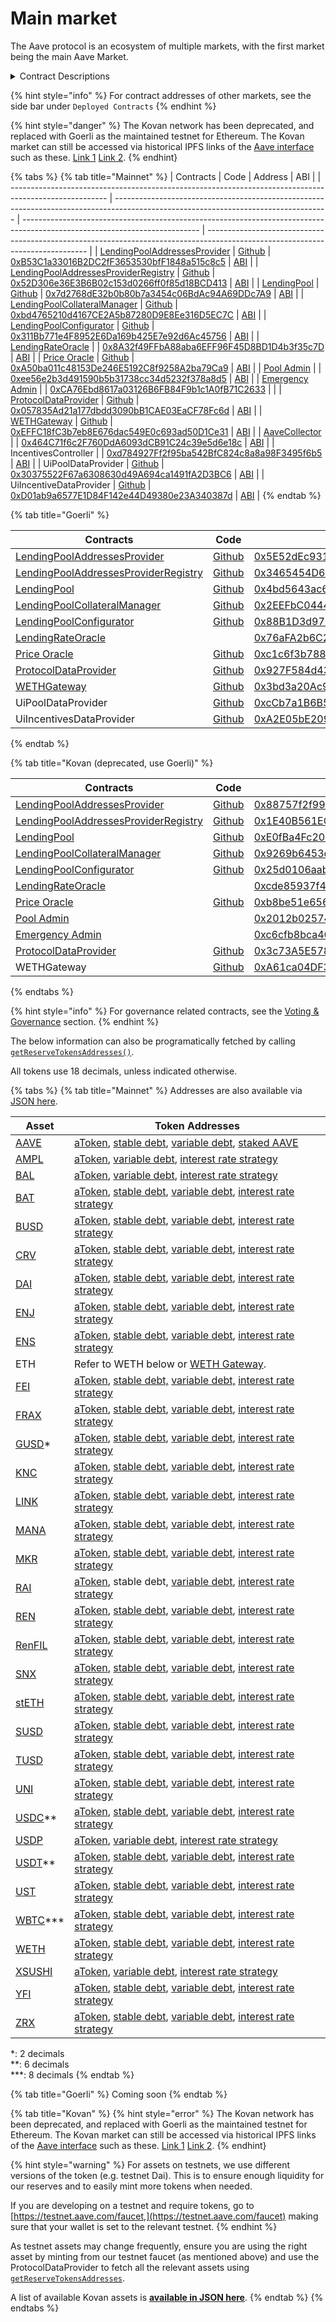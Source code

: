 # Main market

The Aave protocol is an ecosystem of multiple markets, with the first market being the main Aave Market.

<details>

<summary>Contract Descriptions</summary>

* LendingPool: Handles core protocol functionality (supply, borrow, withdraw, repay, flashloan, liquidationCall)

<!---->

* LendingPoolAddressesProvider : Registry of addresses which comprise the pool logic

<!---->

* AaveOracle: Registry of price feeds for each Aave reserve asset (Chainlink oracles in production)

<!---->

* WETHGateway: Intermediary contract for wrapping/unwrapping network base assets (ETH, MATIC, AVAX, etc.) and performing pool actions (deposit, borrow, repay, withdraw)

<!---->

* ProtocolDataProvider: View contract to fetch data on specific Aave reserve or user account&#x20;

<!---->

* UiPoolDataProvider: View contract to fetch arrays of all Aave reserves and all positions for a specified user

<!---->

* UiIncentiveDataProvider: View contract to fetch arrays of all incentive emissions on Aave reserves and claimable incentives for specific user

</details>

{% hint style="info" %}
For contract addresses of other markets, see the side bar under `Deployed Contracts`
{% endhint %}

{% hint style="danger" %}
The Kovan network has been deprecated, and replaced with Goerli as the maintained testnet for Ethereum. The Kovan market can still be accessed via historical IPFS links of the <a href="https://github.com/aave/interface/releases/" target="_blank">Aave interface</a> such as these. <a href="https://bafybeibtdtncksffohn4kms7uwbdiolwmhy74fy2gj4vz3tfvb66sqn3jy.ipfs.dweb.link" target="_blank">Link 1</a> <a href="https://bafybeig6eh3afu4wc2ks4aw63u3vio6ncfoe2ic4wkpqq6xjla2pxo6axi.ipfs.dweb.link" target="_blank">Link 2</a>.
{% endhint}

{% tabs %}
{% tab title="Mainnet" %}
| Contracts                                                                                              | Code                                                                                                                                | Address                                                                                                                    | ABI                                                                                                                            |
| ------------------------------------------------------------------------------------------------------ | ----------------------------------------------------------------------------------------------------------------------------------- | -------------------------------------------------------------------------------------------------------------------------- | ------------------------------------------------------------------------------------------------------------------------------ |
| [LendingPoolAddressesProvider](../the-core-protocol/addresses-provider/)                               | [Github](https://github.com/aave/protocol-v2/blob/1.0/contracts/protocol/configuration/LendingPoolAddressesProvider.sol)            | [0xB53C1a33016B2DC2fF3653530bfF1848a515c8c5](https://etherscan.io/address/0xb53c1a33016b2dc2ff3653530bff1848a515c8c5#code) | [ABI](http://api.etherscan.io/api?module=contract&action=getabi&address=0xb53c1a33016b2dc2ff3653530bff1848a515c8c5&format=raw) |
| [LendingPoolAddressesProviderRegistry](../the-core-protocol/addresses-provider-registry/)              | [Github](https://github.com/aave/protocol-v2/blob/1.0/contracts/protocol/configuration/LendingPoolAddressesProviderRegistry.sol)    | [0x52D306e36E3B6B02c153d0266ff0f85d18BCD413](https://etherscan.io/address/0x52D306e36E3B6B02c153d0266ff0f85d18BCD413#code) | [ABI](http://api.etherscan.io/api?module=contract&action=getabi&address=0x52D306e36E3B6B02c153d0266ff0f85d18BCD413&format=raw) |
| [LendingPool](../the-core-protocol/lendingpool/)                                                       | [Github](https://github.com/aave/protocol-v2/blob/1.0/contracts/protocol/lendingpool/LendingPool.sol)                               | [0x7d2768dE32b0b80b7a3454c06BdAc94A69DDc7A9](https://etherscan.io/address/0x7d2768de32b0b80b7a3454c06bdac94a69ddc7a9#code) | [ABI](http://api.etherscan.io/api?module=contract&action=getabi&address=0xc6845a5c768bf8d7681249f8927877efda425baf&format=raw) |
| [LendingPoolCollateralManager](../the-core-protocol/protocol-overview.md#lendingpoolcollateralmanager) | [Github](https://github.com/aave/protocol-v2/blob/1.0/contracts/protocol/lendingpool/LendingPoolCollateralManager.sol)              | [0xbd4765210d4167CE2A5b87280D9E8Ee316D5EC7C](https://etherscan.io/address/0xbd4765210d4167ce2a5b87280d9e8ee316d5ec7c#code) | [ABI](http://api.etherscan.io/api?module=contract&action=getabi&address=0xbd4765210d4167ce2a5b87280d9e8ee316d5ec7c&format=raw) |
| [LendingPoolConfigurator](../the-core-protocol/protocol-overview.md#lending-pool-configurator)         | [Github](https://github.com/aave/protocol-v2/blob/1.0/contracts/protocol/lendingpool/LendingPoolConfigurator.sol)                   | [0x311Bb771e4F8952E6Da169b425E7e92d6Ac45756](https://etherscan.io/address/0x311bb771e4f8952e6da169b425e7e92d6ac45756#code) | [ABI](http://api.etherscan.io/api?module=contract&action=getabi&address=0x3a95ee42f080ff7289c8b4a14eb483a8644d7521&format=raw) |
| [LendingRateOracle](../the-core-protocol/protocol-overview.md#interest-rate-strategy)                  |                                                                                                                                     | [0x8A32f49FFbA88aba6EFF96F45D8BD1D4b3f35c7D](https://etherscan.io/address/0x8a32f49ffba88aba6eff96f45d8bd1d4b3f35c7d#code) | [ABI](http://api.etherscan.io/api?module=contract&action=getabi&address=0x8a32f49ffba88aba6eff96f45d8bd1d4b3f35c7d&format=raw) |
| [Price Oracle](../the-core-protocol/price-oracle/)                                                     | [Github](https://github.com/aave/protocol-v2/blob/1.0/contracts/misc/AaveOracle.sol)                                                | [0xA50ba011c48153De246E5192C8f9258A2ba79Ca9](https://etherscan.io/address/0xa50ba011c48153de246e5192c8f9258a2ba79ca9#code) | [ABI](http://api.etherscan.io/api?module=contract&action=getabi&address=0xa50ba011c48153de246e5192c8f9258a2ba79ca9&format=raw) |
| [Pool Admin](../the-core-protocol/addresses-provider/#getpooladmin)                                    |                                                                                                                                     | [0xee56e2b3d491590b5b31738cc34d5232f378a8d5](https://etherscan.io/address/0xee56e2b3d491590b5b31738cc34d5232f378a8d5#code) | [ABI](http://api.etherscan.io/api?module=contract&action=getabi&address=0xee56e2b3d491590b5b31738cc34d5232f378a8d5&format=raw) |
| [Emergency Admin](../the-core-protocol/addresses-provider/#getpoolemergencyadmin)                      |                                                                                                                                     | [0xCA76Ebd8617a03126B6FB84F9b1c1A0fB71C2633](https://etherscan.io/address/0xca76ebd8617a03126b6fb84f9b1c1a0fb71c2633#code) |                                                                                                                                |
| [ProtocolDataProvider](../the-core-protocol/protocol-data-provider/)                                   | [Github](https://github.com/aave/protocol-v2/blob/1.0/contracts/misc/AaveProtocolDataProvider.sol)                                  | [0x057835Ad21a177dbdd3090bB1CAE03EaCF78Fc6d](https://etherscan.io/address/0x057835Ad21a177dbdd3090bB1CAE03EaCF78Fc6d#code) | [ABI](http://api.etherscan.io/api?module=contract&action=getabi&address=0x057835Ad21a177dbdd3090bB1CAE03EaCF78Fc6d&format=raw) |
| [WETHGateway](../the-core-protocol/weth-gateway.md)                                                    | [Github](https://github.com/aave/protocol-v2/blob/1.0/contracts/misc/WETHGateway.sol)                                               | [0xEFFC18fC3b7eb8E676dac549E0c693ad50D1Ce31](https://etherscan.io/address/0xEFFC18fC3b7eb8E676dac549E0c693ad50D1Ce31#code) | [ABI](http://api.etherscan.io/api?module=contract&action=getabi&address=0xEFFC18fC3b7eb8E676dac549E0c693ad50D1Ce31&format=raw) |
| [AaveCollector](https://docs.aave.com/risk/asset-risk/risk-parameters#reserve-factor)                  |                                                                                                                                     | [0x464C71f6c2F760DdA6093dCB91C24c39e5d6e18c](https://etherscan.io/address/0x464c71f6c2f760dda6093dcb91c24c39e5d6e18c#code) | [ABI](http://api.etherscan.io/api?module=contract&action=getabi&address=0x1aa435ed226014407fa6b889e9d06c02b1a12af3&format=raw) |
| IncentivesController                                                                                   |                                                                                                                                     | [0xd784927Ff2f95ba542BfC824c8a8a98F3495f6b5](https://etherscan.io/address/0xd784927Ff2f95ba542BfC824c8a8a98F3495f6b5#code) | [ABI](http://api.etherscan.io/api?module=contract&action=getabi&address=0xd9ed413bcf58c266f95fe6ba63b13cf79299ce31&format=raw) |
| UiPoolDataProvider                                                                                     | [Github](https://github.com/aave/protocol-v2/blob/master/contracts/misc/UiPoolDataProviderV2V3.sol)                                        | [0x30375522F67a6308630d49A694ca1491fA2D3BC6](https://etherscan.io/address/0x30375522F67a6308630d49A694ca1491fA2D3BC6#code) | [ABI](http://api.etherscan.io/api?module=contract&action=getabi&address=0x30375522F67a6308630d49A694ca1491fA2D3BC6&format=raw) |
| UiIncentiveDataProvider                                                                                | [Github](https://github.com/aave/protocol-v2/blob/master/contracts/misc/UiIncentiveDataProviderV2V3.sol)                                        | [0xD01ab9a6577E1D84F142e44D49380e23A340387d](https://etherscan.io/address/0xD01ab9a6577E1D84F142e44D49380e23A340387d#code) | [ABI](https://goerli.etherscan.io/address/0xA2E05bE2090b3658A264bdf1C39387f5Dba367Ec#code) |
{% endtab %}

{% tab title="Goerli" %}

| Contracts                                                                                              | Code                                                                                                                             | Address                                                                                                                           |
| ------------------------------------------------------------------------------------------------------ | -------------------------------------------------------------------------------------------------------------------------------- | --------------------------------------------------------------------------------------------------------------------------------- |
| [LendingPoolAddressesProvider](../the-core-protocol/addresses-provider/)                               | [Github](https://github.com/aave/protocol-v2/tree/main/contracts/protocol/configuration/LendingPoolAddressesProvider.sol)         | [0x5E52dEc931FFb32f609681B8438A51c675cc232d](https://goerli.etherscan.io/address/0x5E52dEc931FFb32f609681B8438A51c675cc232d#code) |
| [LendingPoolAddressesProviderRegistry](../the-core-protocol/addresses-provider-registry/)              | [Github](https://github.com/aave/protocol-v2/tree/main/contracts/protocol/configuration/LendingPoolAddressesProviderRegistry.sol) | [0x3465454D658019f8A0eABD3bC61d2d1Dd3a0735F](https://goerli.etherscan.io/address/0x3465454D658019f8A0eABD3bC61d2d1Dd3a0735F#code) |
| [LendingPool](../the-core-protocol/lendingpool/)                                                       | [Github](https://github.com/aave/protocol-v2/tree/main/contracts/protocol/lendingpool/LendingPool.sol)                            | [0x4bd5643ac6f66a5237E18bfA7d47cF22f1c9F210](https://goerli.etherscan.io/address/0x4bd5643ac6f66a5237E18bfA7d47cF22f1c9F210#code) |
| [LendingPoolCollateralManager](../the-core-protocol/protocol-overview.md#lendingpoolcollateralmanager) | [Github](https://github.com/aave/protocol-v2/tree/main/contracts/protocol/lendingpool/LendingPoolCollateralManager.sol)           | [0x2EEFbC0444D9529571c1803fa32D105BC7F4371b](https://goerli.etherscan.io/address/0x2EEFbC0444D9529571c1803fa32D105BC7F4371b#code) | 
| [LendingPoolConfigurator](../the-core-protocol/protocol-overview.md#lending-pool-configurator)         | [Github](https://github.com/aave/protocol-v2/tree/main/contracts/protocol/lendingpool/LendingPoolConfigurator.sol)                | [0x88B1D3d97656De3Ec44FEDDfa109AF7fb8C2837D](https://goerli.etherscan.io/address/0x88B1D3d97656De3Ec44FEDDfa109AF7fb8C2837D#code) | 
| [LendingRateOracle](../the-core-protocol/protocol-overview.md#interest-rate-strategy)                  |                                                                                                                                  | [0x76aFA2b6C29E1B277A3BB1CD320b2756c1674c91](https://goerli.etherscan.io/address/0x76aFA2b6C29E1B277A3BB1CD320b2756c1674c91#code) | 
| [Price Oracle](../the-core-protocol/price-oracle/)                                                     | [Github](https://github.com/aave/protocol-v2/tree/main/contracts/misc/AaveOracle.sol)                                             | [0xc1c6f3b788FE7F4bB896a2Fad65F5a8c0Ad509C9](https://goerli.etherscan.io/address/0xc1c6f3b788FE7F4bB896a2Fad65F5a8c0Ad509C9#code) | 
| [ProtocolDataProvider](../the-core-protocol/protocol-data-provider/)                                   | [Github](https://github.com/aave/protocol-v2/tree/main/contracts/misc/AaveProtocolDataProvider.sol)                               | [0x927F584d4321C1dCcBf5e2902368124b02419a1E](https://goerli.etherscan.io/address/0x927F584d4321C1dCcBf5e2902368124b02419a1E#code) | 
| [WETHGateway](../the-core-protocol/weth-gateway.md)                                                    | [Github](https://github.com/aave/protocol-v2/tree/main/contracts/misc/WETHGateway.sol)                                            | [0x3bd3a20Ac9Ff1dda1D99C0dFCE6D65C4960B3627](https://goerli.etherscan.io/address/0x3bd3a20Ac9Ff1dda1D99C0dFCE6D65C4960B3627#code) |
| UiPoolDataProvider                                                                                     | [Github](https://github.com/aave/protocol-v2/blob/master/contracts/misc/UiPoolDataProviderV2V3.sol)                                     | [0xcCb7a1B6B5D72c4AA633B114537cD20612fDccbB](https://goerli.etherscan.io/address/0xcCb7a1B6B5D72c4AA633B114537cD20612fDccbB#code) |
| UiIncentivesDataProvider                                                                               | [Github](https://github.com/aave/protocol-v2/blob/master/contracts/misc/UiIncentiveDataProviderV2V3.sol)                                 | [0xA2E05bE2090b3658A264bdf1C39387f5Dba367Ec](https://goerli.etherscan.io/address/0xA2E05bE2090b3658A264bdf1C39387f5Dba367Ec#code) |
{% endtab %}

{% tab title="Kovan (deprecated, use Goerli)" %}


| Contracts                                                                                              | Code                                                                                                                             | Address                                                                                                                                  |
| ------------------------------------------------------------------------------------------------------ | -------------------------------------------------------------------------------------------------------------------------------- | ---------------------------------------------------------------------------------------------------------------------------------------- |
| [LendingPoolAddressesProvider](../the-core-protocol/addresses-provider/)                               | [Github](https://github.com/aave/protocol-v2/blob/1.0/contracts/protocol/configuration/LendingPoolAddressesProvider.sol)         | [0x88757f2f99175387ab4c6a4b3067c77a695b0349](https://kovan.etherscan.io/address/0x88757f2f99175387ab4c6a4b3067c77a695b0349#readContract) |
| [LendingPoolAddressesProviderRegistry](../the-core-protocol/addresses-provider-registry/)              | [Github](https://github.com/aave/protocol-v2/blob/1.0/contracts/protocol/configuration/LendingPoolAddressesProviderRegistry.sol) | [0x1E40B561EC587036f9789aF83236f057D1ed2A90](https://kovan.etherscan.io/address/0x1E40B561EC587036f9789aF83236f057D1ed2A90#readContract) |
| [LendingPool](../the-core-protocol/lendingpool/)                                                       | [Github](https://github.com/aave/protocol-v2/blob/1.0/contracts/protocol/lendingpool/LendingPool.sol)                            | [0xE0fBa4Fc209b4948668006B2bE61711b7f465bAe](https://kovan.etherscan.io/address/0xe0fba4fc209b4948668006b2be61711b7f465bae)              |
| [LendingPoolCollateralManager](../the-core-protocol/protocol-overview.md#lendingpoolcollateralmanager) | [Github](https://github.com/aave/protocol-v2/blob/1.0/contracts/protocol/lendingpool/LendingPoolCollateralManager.sol)           | [0x9269b6453d0d75370c4c85e5a42977a53efdb72a](https://kovan.etherscan.io/address/0x9269b6453d0d75370c4c85e5a42977a53efdb72a)              |
| [LendingPoolConfigurator](../the-core-protocol/protocol-overview.md#lending-pool-configurator)         | [Github](https://github.com/aave/protocol-v2/blob/1.0/contracts/protocol/lendingpool/LendingPoolConfigurator.sol)                | [0x25d0106aab3f906f00c1e59716bb5f749db12cce](https://kovan.etherscan.io/address/0x25d0106aab3f906f00c1e59716bb5f749db12cce)              |
| [LendingRateOracle](../the-core-protocol/protocol-overview.md#interest-rate-strategy)                  |                                                                                                                                  | [0xcde85937f4d447b1508943d6423f1011407f798b](https://kovan.etherscan.io/address/0xcde85937f4d447b1508943d6423f1011407f798b)              |
| [Price Oracle](../the-core-protocol/price-oracle/)                                                     | [Github](https://github.com/aave/protocol-v2/blob/1.0/contracts/misc/AaveOracle.sol)                                             | [0xb8be51e6563bb312cbb2aa26e352516c25c26ac1](https://kovan.etherscan.io/address/0xb8be51e6563bb312cbb2aa26e352516c25c26ac1)              |
| [Pool Admin](../the-core-protocol/addresses-provider/#getpooladmin)                                    |                                                                                                                                  | [0x2012b02574f32a96b9cfb8ba7fdfd589d5c70f50](https://kovan.etherscan.io/address/0x2012b02574f32a96b9cfb8ba7fdfd589d5c70f50)              |
| [Emergency Admin](../the-core-protocol/addresses-provider/#getpoolemergencyadmin)                      |                                                                                                                                  | [0xc6cfb8bca4691f661773facc64e47a4ebaed712f](https://kovan.etherscan.io/address/0xc6cfb8bca4691f661773facc64e47a4ebaed712f)              |
| [ProtocolDataProvider](../the-core-protocol/protocol-data-provider/)                                   | [Github](https://github.com/aave/protocol-v2/blob/1.0/contracts/misc/AaveProtocolDataProvider.sol)                               | [0x3c73A5E5785cAC854D468F727c606C07488a29D6](https://kovan.etherscan.io/address/0x3c73a5e5785cac854d468f727c606c07488a29d6#readContract) |
| WETHGateway                                                                                            | [Github](https://github.com/aave/protocol-v2/blob/1.0/contracts/misc/WETHGateway.sol)                                            | [0xA61ca04DF33B72b235a8A28CfB535bb7A5271B70](https://kovan.etherscan.io/address/0xA61ca04DF33B72b235a8A28CfB535bb7A5271B70#code)         |
{% endtabs %}

{% hint style="info" %}
For governance related contracts, see the [Voting & Governance](../protocol-governance/governance/#deployed-contracts) section.
{% endhint %}

The below information can also be programatically fetched by calling [`getReserveTokensAddresses()`](../the-core-protocol/protocol-data-provider/#getreservetokensaddresses).

All tokens use 18 decimals, unless indicated otherwise.

{% tabs %}
{% tab title="Mainnet" %}
Addresses are also available via [JSON here](https://aave.github.io/aave-addresses/mainnet.json).

| Asset                                                                                              | Token Addresses                                                                                                                                                                                                                                                                                                                                                                            |
| -------------------------------------------------------------------------------------------------- | ------------------------------------------------------------------------------------------------------------------------------------------------------------------------------------------------------------------------------------------------------------------------------------------------------------------------------------------------------------------------------------------ |
| [AAVE](https://etherscan.io/address/0x7Fc66500c84A76Ad7e9c93437bFc5Ac33E2DDaE9#readProxyContract)  | [aToken](https://etherscan.io/address/0xFFC97d72E13E01096502Cb8Eb52dEe56f74DAD7B), [stable debt](https://etherscan.io/address/0x079D6a3E844BcECf5720478A718Edb6575362C5f), [variable debt](https://etherscan.io/address/0xF7DBA49d571745D9d7fcb56225B05BEA803EBf3C), [staked AAVE](https://etherscan.io/address/0x4da27a545c0c5b758a6ba100e3a049001de870f5)                                |
| [AMPL](https://etherscan.io/token/0xd46ba6d942050d489dbd938a2c909a5d5039a161)                      | [aToken](https://etherscan.io/token/0x1e6bb68acec8fefbd87d192be09bb274170a0548), [variable debt](https://etherscan.io/token/0xf013d90e4e4e3baf420dfea60735e75dbd42f1e1), [interest rate strategy](https://etherscan.io/address/0x9a8ca7e1d64afff2664443b3803f280345f5336b#readContract)                                                                                                    |
| [BAL](https://etherscan.io/token/0xba100000625a3754423978a60c9317c58a424e3d)                       | [aToken](https://etherscan.io/token/0x272F97b7a56a387aE942350bBC7Df5700f8a4576), [variable debt](https://etherscan.io/token/0x13210D4Fe0d5402bd7Ecbc4B5bC5cFcA3b71adB0), [interest rate strategy](https://etherscan.io/address/0xfc0eace19aa7498e0f36ef1607d282a8d6debbdd#readContract)                                                                                                    |
| [BAT](https://etherscan.io/address/0x0d8775f648430679a709e98d2b0cb6250d2887ef)                     | [aToken](https://etherscan.io/address/0x05Ec93c0365baAeAbF7AefFb0972ea7ECdD39CF1), [stable debt](https://etherscan.io/address/0x277f8676FAcf4dAA5a6EA38ba511B7F65AA02f9F), [variable debt](https://etherscan.io/address/0xfc218A6Dfe6901CB34B1a5281FC6f1b8e7E56877), [interest rate strategy](https://etherscan.io/address/0xbdfc85b140edf1feafd6ed664027aa4c23b4a29f#readContract)        |
| [BUSD](https://etherscan.io/address/0x4Fabb145d64652a948d72533023f6E7A623C7C53)                    | [aToken](https://etherscan.io/address/0xA361718326c15715591c299427c62086F69923D9), [stable debt](https://etherscan.io/address/0x4A7A63909A72D268b1D8a93a9395d098688e0e5C), [variable debt](https://etherscan.io/address/0xbA429f7011c9fa04cDd46a2Da24dc0FF0aC6099c), [interest rate strategy](https://etherscan.io/address/0x26d40544447f68a3de69005822195549934624b9)                     |
| [CRV](https://etherscan.io/token/0xD533a949740bb3306d119CC777fa900bA034cd52)                       | [aToken](https://etherscan.io/address/0x8dAE6Cb04688C62d939ed9B68d32Bc62e49970b1), [stable debt](https://etherscan.io/address/0x9288059a74f589C919c7Cf1Db433251CdFEB874B), [variable debt](https://etherscan.io/address/0x00ad8eBF64F141f1C81e9f8f792d3d1631c6c684), [interest rate strategy](https://etherscan.io/address/0xe3a3de71b827cb73663a24cdb6243ba7f986cc3b#readContract)        |
| [DAI](https://etherscan.io/address/0x6B175474E89094C44Da98b954EedeAC495271d0F)                     | [aToken](https://etherscan.io/address/0x028171bCA77440897B824Ca71D1c56caC55b68A3), [stable debt](https://etherscan.io/address/0x778A13D3eeb110A4f7bb6529F99c000119a08E92), [variable debt](https://etherscan.io/address/0x6C3c78838c761c6Ac7bE9F59fe808ea2A6E4379d), [interest rate strategy](https://etherscan.io/address/0xfffe32106a68aa3ed39ccce673b646423eeab62a)                     |
| [ENJ](https://etherscan.io/address/0xF629cBd94d3791C9250152BD8dfBDF380E2a3B9c)                     | [aToken](https://etherscan.io/address/0xaC6Df26a590F08dcC95D5a4705ae8abbc88509Ef), [stable debt](https://etherscan.io/address/0x943DcCA156b5312Aa24c1a08769D67FEce4ac14C), [variable debt](https://etherscan.io/address/0x38995F292a6E31b78203254fE1cdd5Ca1010A446), [interest rate strategy](https://etherscan.io/address/0x4a4fb6b26e7f516594b7242240039ea8faac897a#readContract)        |
| [ENS](https://etherscan.io/address/0xc18360217d8f7ab5e7c516566761ea12ce7f9d72)                     | [aToken](https://etherscan.io/address/0x9a14e23A58edf4EFDcB360f68cd1b95ce2081a2F), [stable debt](https://etherscan.io/address/0x34441FFD1948E49dC7a607882D0c38Efd0083815), [variable debt](https://etherscan.io/address/0x176808047cc9b7A2C9AE202c593ED42dDD7C0D13), [interest rate strategy](https://etherscan.io/address/0xb2eD1eCE1c13455Ce9299d35D3B00358529f3Dc8#code)                |
| ETH                                                                                                | Refer to WETH below or [WETH Gateway](../the-core-protocol/weth-gateway.md).                                                                                                                                                                                                                                                                                                               |
| [FEI](https://etherscan.io/address/0x956f47f50a910163d8bf957cf5846d573e7f87ca)                     | [aToken](https://etherscan.io/address/0x683923dB55Fead99A79Fa01A27EeC3cB19679cC3), [stable debt,](https://etherscan.io/address/0xd89cF9E8A858F8B4b31Faf793505e112d6c17449) [variable debt,](https://etherscan.io/address/0xC2e10006AccAb7B45D9184FcF5b7EC7763f5BaAe) [interest rate strategy](https://etherscan.io/address/0xF0bA2a8c12A2354c075b363765EAe825619bd490)                     |
| [FRAX](https://etherscan.io/address/0x853d955acef822db058eb8505911ed77f175b99e)                    | [aToken](https://etherscan.io/address/0xd4937682df3C8aEF4FE912A96A74121C0829E664), [stable debt](https://etherscan.io/address/0x3916e3B6c84b161df1b2733dFfc9569a1dA710c2#code), [variable debt](https://etherscan.io/address/0xfE8F19B17fFeF0fDbfe2671F248903055AFAA8Ca), [interest rate strategy](https://etherscan.io/address/0xb0a73aC3B10980A598685d4631c83f5348F5D32c)                |
| [GUSD](https://etherscan.io/address/0x056fd409e1d7a124bd7017459dfea2f387b6d5cd)\*                  | [aToken](https://etherscan.io/address/0xD37EE7e4f452C6638c96536e68090De8cBcdb583), [stable debt](https://etherscan.io/address/0xf8aC64ec6Ff8E0028b37EB89772d21865321bCe0), [variable debt](https://etherscan.io/address/0x279AF5b99540c1A3A7E3CDd326e19659401eF99e), [interest rate strategy](https://etherscan.io/address/0x2893405d64a7bc8db02fa617351a5399d59ecf8d)                     |
| [KNC](https://etherscan.io/address/0xdd974D5C2e2928deA5F71b9825b8b646686BD200)                     | [aToken](https://etherscan.io/address/0x39C6b3e42d6A679d7D776778Fe880BC9487C2EDA), [stable debt](https://etherscan.io/address/0x9915dfb872778B2890a117DA1F35F335eb06B54f), [variable debt](https://etherscan.io/address/0x6B05D1c608015Ccb8e205A690cB86773A96F39f1), [interest rate strategy](https://etherscan.io/address/0xfdbda42d2ac1bfbbc10555eb255de8387b8977c4#readContract)        |
| [LINK](https://etherscan.io/address/0x514910771AF9Ca656af840dff83E8264EcF986CA)                    | [aToken](https://etherscan.io/address/0xa06bC25B5805d5F8d82847D191Cb4Af5A3e873E0), [stable debt](https://etherscan.io/address/0xFB4AEc4Cc858F2539EBd3D37f2a43eAe5b15b98a), [variable debt](https://etherscan.io/address/0x0b8f12b1788BFdE65Aa1ca52E3e9F3Ba401be16D), [interest rate strategy](https://etherscan.io/address/0xed6547b83276b076b771b88fccbd68bdedb3927f#readContract)        |
| [MANA](https://etherscan.io/address/0x0F5D2fB29fb7d3CFeE444a200298f468908cC942)                    | [aToken](https://etherscan.io/address/0xa685a61171bb30d4072B338c80Cb7b2c865c873E), [stable debt](https://etherscan.io/address/0xD86C74eA2224f4B8591560652b50035E4e5c0a3b), [variable debt](https://etherscan.io/address/0x0A68976301e46Ca6Ce7410DB28883E309EA0D352), [interest rate strategy](https://etherscan.io/address/0x004fc239848d8a8d3304729b78ba81d73d83c99f#readContract)        |
| [MKR](https://etherscan.io/address/0x9f8F72aA9304c8B593d555F12eF6589cC3A579A2)                     | [aToken](https://etherscan.io/address/0xc713e5E149D5D0715DcD1c156a020976e7E56B88), [stable debt](https://etherscan.io/address/0xC01C8E4b12a89456a9fD4e4e75B72546Bf53f0B5), [variable debt](https://etherscan.io/address/0xba728eAd5e496BE00DCF66F650b6d7758eCB50f8), [interest rate strategy](https://etherscan.io/address/0xe3a3de71b827cb73663a24cdb6243ba7f986cc3b#readContract)        |
| [RAI](https://etherscan.io/address/0x03ab458634910aad20ef5f1c8ee96f1d6ac54919)                     | [aToken](https://etherscan.io/address/0xc9BC48c72154ef3e5425641a3c747242112a46AF), stable debt, [variable debt](https://etherscan.io/address/0xB5385132EE8321977FfF44b60cDE9fE9AB0B4e6b), [interest rate strategy](https://etherscan.io/address/0xa7d4df837926cd55036175afef38395d56a64c22)                                                                                                |
| [REN](https://etherscan.io/address/0x408e41876cCCDC0F92210600ef50372656052a38)                     | [aToken](https://etherscan.io/address/0xCC12AbE4ff81c9378D670De1b57F8e0Dd228D77a), [stable debt](https://etherscan.io/address/0x3356Ec1eFA75d9D150Da1EC7d944D9EDf73703B7), [variable debt](https://etherscan.io/address/0xcd9D82d33bd737De215cDac57FE2F7f04DF77FE0), [interest rate strategy](https://etherscan.io/address/0x9b1e3c7483f0f21abfeae3aebc9b47b5f23f5bb0#readContract)        |
| [RenFIL](https://etherscan.io/token/0xD5147bc8e386d91Cc5DBE72099DAC6C9b99276F5)                    | [aToken](https://etherscan.io/token/0x514cd6756ccbe28772d4cb81bc3156ba9d1744aa), [stable debt](https://etherscan.io/token/0xcaad05c49e14075077915cb5c820eb3245afb950), [variable debt](https://etherscan.io/token/0x348e2ebd5e962854871874e444f4122399c02755), [interest rate strategy](https://etherscan.io/address/0xb140cb1306b396c658a5438602b6857842e1e98a#code)                      |
| [SNX](https://etherscan.io/address/0xC011a73ee8576Fb46F5E1c5751cA3B9Fe0af2a6F)                     | [aToken](https://etherscan.io/address/0x35f6B052C598d933D69A4EEC4D04c73A191fE6c2), [stable debt](https://etherscan.io/address/0x8575c8ae70bDB71606A53AeA1c6789cB0fBF3166), [variable debt](https://etherscan.io/address/0x267EB8Cf715455517F9BD5834AeAE3CeA1EBdbD8), [interest rate strategy](https://etherscan.io/address/0xcc92073dde8ae03baa1812ac5cf22e69b5e76914#readContract)        |
| [stETH](https://etherscan.io/address/0xae7ab96520DE3A18E5e111B5EaAb095312D7fE84)                   | [aToken](https://etherscan.io/address/0x1982b2F5814301d4e9a8b0201555376e62F82428), [stable debt](https://etherscan.io/address/0x66457616Dd8489dF5D0AFD8678F4A260088aAF55), [variable debt](https://etherscan.io/address/0xA9DEAc9f00Dc4310c35603FCD9D34d1A750f81Db), [interest rate strategy](https://etherscan.io/address/0xff04ed5f7a6C3a0F1e5Ea20617F8C6f513D5A77c)                     |
| [SUSD](https://etherscan.io/address/0x57Ab1ec28D129707052df4dF418D58a2D46d5f51)                    | [aToken](https://etherscan.io/address/0x6C5024Cd4F8A59110119C56f8933403A539555EB), [stable debt](https://etherscan.io/address/0x30B0f7324feDF89d8eff397275F8983397eFe4af), [variable debt](https://etherscan.io/address/0xdC6a3Ab17299D9C2A412B0e0a4C1f55446AE0817), [interest rate strategy](https://etherscan.io/address/0x3082d0a473385ed2cbd1f16087ab8b7bf79f0355#readContract)        |
| [TUSD](https://etherscan.io/address/0x0000000000085d4780B73119b644AE5ecd22b376)                    | [aToken](https://etherscan.io/address/0x101cc05f4A51C0319f570d5E146a8C625198e636), [stable debt](https://etherscan.io/address/0x7f38d60D94652072b2C44a18c0e14A481EC3C0dd), [variable debt](https://etherscan.io/address/0x01C0eb1f8c6F1C1bF74ae028697ce7AA2a8b0E92), [interest rate strategy](https://etherscan.io/address/0x0ddec679166c367ae45036c8b2c169c5fb2dcee1)                     |
| [UNI](https://etherscan.io/address/0x1f9840a85d5aF5bf1D1762F925BDADdC4201F984)                     | [aToken](https://etherscan.io/address/0xB9D7CB55f463405CDfBe4E90a6D2Df01C2B92BF1), [stable debt](https://etherscan.io/address/0xD939F7430dC8D5a427f156dE1012A56C18AcB6Aa), [variable debt](https://etherscan.io/address/0x5BdB050A92CADcCfCDcCCBFC17204a1C9cC0Ab73), [interest rate strategy](https://etherscan.io/address/0x24abfac8dd8f270d752837fdfe3b3c735361f4ee#readContract)        |
| [USDC](https://etherscan.io/address/0xA0b86991c6218b36c1d19D4a2e9Eb0cE3606eB48)\*\*                | [aToken](https://etherscan.io/address/0xBcca60bB61934080951369a648Fb03DF4F96263C), [stable debt](https://etherscan.io/address/0xE4922afAB0BbaDd8ab2a88E0C79d884Ad337fcA6), [variable debt](https://etherscan.io/address/0x619beb58998eD2278e08620f97007e1116D5D25b), [interest rate strategy](https://etherscan.io/address/0x8cae0596bc1ed42dc3f04c4506cfe442b3e74e27)                     |
| [USDP](https://etherscan.io/token/0x8e870d67f660d95d5be530380d0ec0bd388289e1)                      | [aToken](https://etherscan.io/token/0x2e8f4bdbe3d47d7d7de490437aea9915d930f1a3), [variable debt](https://etherscan.io/token/0xfdb93b3b10936cf81fa59a02a7523b6e2149b2b7), [interest rate strategy](https://etherscan.io/address/0x404d396fc42e20d14585a1a10cd64bddc6c6574a)                                                                                                                 |
| [USDT](https://etherscan.io/address/0xdAC17F958D2ee523a2206206994597C13D831ec7)\*\*                | [aToken](https://etherscan.io/address/0x3Ed3B47Dd13EC9a98b44e6204A523E766B225811), [stable debt](https://etherscan.io/address/0xe91D55AB2240594855aBd11b3faAE801Fd4c4687), [variable debt](https://etherscan.io/address/0x531842cEbbdD378f8ee36D171d6cC9C4fcf475Ec), [interest rate strategy](https://etherscan.io/address/0x515e87cb3fec986050f202a2bbfa362a2188bc3f)                     |
| [UST](https://etherscan.io/address/0xa693B19d2931d498c5B318dF961919BB4aee87a5#code)                | [aToken](https://etherscan.io/address/0xc2e2152647F4C26028482Efaf64b2Aa28779EFC4#code), [stable debt](https://etherscan.io/address/0x7FDbfB0412700D94403c42cA3CAEeeA183F07B26#code), [variable debt](https://etherscan.io/address/0xaf32001cf2E66C4C3af4205F6EA77112AA4160FE#code), [interest rate strategy](https://etherscan.io/address/0x0dEDCaE8Eb22A2EFB597aBde1834173C47Cff186#code) |
| [WBTC](https://etherscan.io/address/0x2260FAC5E5542a773Aa44fBCfeDf7C193bc2C599)\*\*\*              | [aToken](https://etherscan.io/address/0x9ff58f4fFB29fA2266Ab25e75e2A8b3503311656), [stable debt](https://etherscan.io/address/0x51B039b9AFE64B78758f8Ef091211b5387eA717c), [variable debt](https://etherscan.io/address/0x9c39809Dec7F95F5e0713634a4D0701329B3b4d2), [interest rate strategy](https://etherscan.io/address/0xf41e8f817e6c399d1ade102059c454093b24f35b#readContract)        |
| [WETH](https://etherscan.io/address/0xC02aaA39b223FE8D0A0e5C4F27eAD9083C756Cc2)                    | [aToken](https://etherscan.io/address/0x030bA81f1c18d280636F32af80b9AAd02Cf0854e), [stable debt](https://etherscan.io/address/0x4e977830ba4bd783C0BB7F15d3e243f73FF57121), [variable debt](https://etherscan.io/address/0xF63B34710400CAd3e044cFfDcAb00a0f32E33eCf), [interest rate strategy](https://etherscan.io/address/0x4ce076b9dd956196b814e54e1714338f18fde3f4#readContract)        |
| [XSUSHI](https://etherscan.io/address/0x8798249c2E607446EfB7Ad49eC89dD1865Ff4272)                  | [aToken](https://etherscan.io/address/0xf256cc7847e919fac9b808cc216cac87ccf2f47a), [variable debt](https://etherscan.io/address/0xfAFEDF95E21184E3d880bd56D4806c4b8d31c69A#readProxyContract), [interest rate strategy](https://etherscan.io/address/0xb49034ada4be5c6bb3823a623c6250267110b06b#readContract)                                                                              |
| [YFI](https://etherscan.io/address/0x0bc529c00C6401aEF6D220BE8C6Ea1667F6Ad93e)                     | [aToken](https://etherscan.io/address/0x5165d24277cD063F5ac44Efd447B27025e888f37), [stable debt](https://etherscan.io/address/0xca823F78C2Dd38993284bb42Ba9b14152082F7BD), [variable debt](https://etherscan.io/address/0x7EbD09022Be45AD993BAA1CEc61166Fcc8644d97), [interest rate strategy](https://etherscan.io/address/0xfd71623d7f41360aefe200de4f17e20a29e1d58c#readContract)        |
| [ZRX](https://etherscan.io/address/0xE41d2489571d322189246DaFA5ebDe1F4699F498)                     | [aToken](https://etherscan.io/address/0xDf7FF54aAcAcbFf42dfe29DD6144A69b629f8C9e), [stable debt](https://etherscan.io/address/0x071B4323a24E73A5afeEbe34118Cd21B8FAAF7C3), [variable debt](https://etherscan.io/address/0x85791D117A392097590bDeD3bD5abB8d5A20491A), [interest rate strategy](https://etherscan.io/address/0x1a4babc0e20d892167792ac79618273711afd3e7#readContract)        |

&#x20;\*: 2 decimals\
&#x20;\*\*: 6 decimals\
&#x20;\*\*\*: 8 decimals
{% endtab %}

{% tab title="Goerli" %}
Coming soon
{% endtab %}

{% tab title="Kovan" %}
{% hint style="error" %}
The Kovan network has been deprecated, and replaced with Goerli as the maintained testnet for Ethereum. The Kovan market can still be accessed via historical IPFS links of the <a href="https://github.com/aave/interface/releases/" target="_blank">Aave interface</a> such as these. <a href="https://bafybeibtdtncksffohn4kms7uwbdiolwmhy74fy2gj4vz3tfvb66sqn3jy.ipfs.dweb.link" target="_blank">Link 1</a> <a href="https://bafybeig6eh3afu4wc2ks4aw63u3vio6ncfoe2ic4wkpqq6xjla2pxo6axi.ipfs.dweb.link" target="_blank">Link 2</a>.
{% endhint}

{% hint style="warning" %}
For assets on testnets, we use different versions of the token (e.g. testnet Dai). This is to ensure enough liquidity for our reserves and to easily mint more tokens when needed.

If you are developing on a testnet and require tokens, go to [https://testnet.aave.com/faucet,](https://testnet.aave.com/faucet) making sure that your wallet is set to the relevant testnet.
{% endhint %}

As testnet assets may change frequently, ensure you are using the right asset by minting from our testnet faucet (as mentioned above) and use the ProtocolDataProvider to fetch all the relevant assets using [`getReserveTokensAddresses`](../the-core-protocol/protocol-data-provider/#getreservetokensaddresses).

A list of available Kovan assets is [**available in JSON here**](https://aave.github.io/aave-addresses/kovan.json).
{% endtab %}
{% endtabs %}
